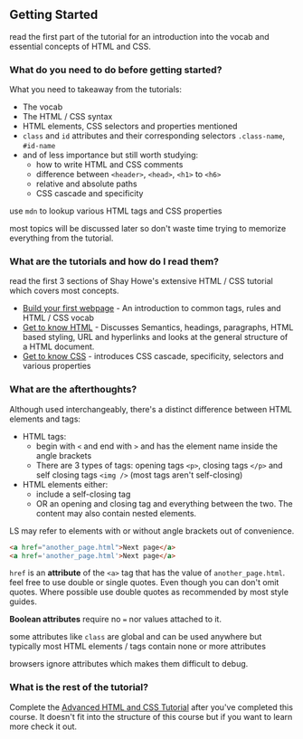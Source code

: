 ## Getting Started

read the first part of the tutorial for an introduction into the vocab and essential concepts of HTML and CSS. 

### What do you need to do before getting started?

What you need to takeaway from the tutorials:
- The vocab
- The HTML / CSS syntax
- HTML elements, CSS selectors and properties mentioned
- `class` and `id` attributes and their corresponding selectors `.class-name`, `#id-name` 
- and of less importance but still worth studying:
  - how to write HTML and CSS comments
  - difference between `<header>`, `<head>`, `<h1>` to `<h6>` 
  - relative and absolute paths
  - CSS cascade and specificity

use `mdn` to lookup various HTML tags and CSS properties

most topics will be discussed later so don't waste time trying to memorize everything from the tutorial. 

### What are the tutorials and how do I read them?

read the first 3 sections of Shay Howe's extensive HTML / CSS tutorial which covers most concepts.
- [Build your first webpage](https://learn.shayhowe.com/html-css/building-your-first-web-page/) - An introduction to common tags, rules and HTML / CSS vocab
- [Get to know HTML](https://learn.shayhowe.com/html-css/getting-to-know-html/) - Discusses Semantics, headings, paragraphs, HTML based styling, URL and hyperlinks and looks at the general structure of a HTML document. 
- [Get to know CSS](https://learn.shayhowe.com/html-css/getting-to-know-css/) - introduces CSS cascade, specificity, selectors and various properties 

### What are the afterthoughts?

Although used interchangeably, there's a distinct difference between HTML elements and tags:

- HTML tags:
  - begin with `<` and end with  `>` and has the element name inside the angle brackets
  - There are 3 types of tags: opening tags `<p>`, closing tags `</p>` and self closing tags `<img />` (most tags aren't self-closing)
- HTML elements either:
  - include a self-closing tag
  - OR an opening and closing tag and everything between the two. The content may also contain nested elements.

LS may refer to elements with or without angle brackets out of convenience.

 

```html
<a href="another_page.html">Next page</a>
<a href='another_page.html'>Next page</a>
```

`href` is an **attribute** of the `<a>` tag that has the value of `another_page.html`. feel free to use double or single quotes. Even though you can don't omit quotes. Where possible use double quotes as recommended by most style guides.

**Boolean attributes** require no `=` nor values attached to it.

some attributes like `class` are global and can be used anywhere but typically most HTML elements / tags contain none or more attributes

browsers ignore attributes which makes them difficult to debug.

### What is the rest of the tutorial?

Complete the [Advanced HTML and CSS Tutorial](https://learn.shayhowe.com/advanced-html-css/) after you've completed this course. It doesn't fit into the structure of this course but if you want to learn more check it out.

